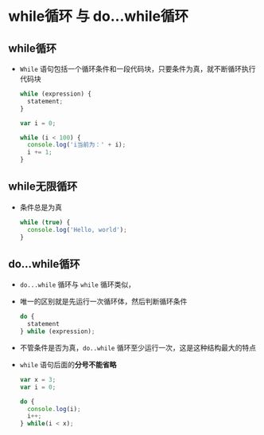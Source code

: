 # while循环 与 do…while循环

## while循环

+ `While` 语句包括一个循环条件和一段代码块，只要条件为真，就不断循环执行代码块

  ```js
  while (expression) {
    statement;
  }
  ```

  ```js
  var i = 0;

  while (i < 100) {
    console.log('i当前为：' + i);
    i += 1;
  }
  ```

## while无限循环

+ 条件总是为真

  ```js
  while (true) {
    console.log('Hello, world');
  }
  ```

## do…while循环

+ `do...while` 循环与 `while` 循环类似，

+ 唯一的区别就是先运行一次循环体，然后判断循环条件

  ```js
  do {
    statement
  } while (expression);
  ```

+ 不管条件是否为真，`do..while` 循环至少运行一次，这是这种结构最大的特点

+ `while` 语句后面的**分号不能省略**

  ```js
  var x = 3;
  var i = 0;

  do {
    console.log(i);
    i++;
  } while(i < x);
  ```
